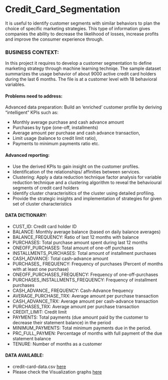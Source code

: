 # Credit_Card_Segmentation


It is useful to identify customer segments with similar behaviors to plan the choice of specific marketing strategies. This type of information gives companies the ability to decrease the likelihood of losses, increase profits and improve the consumer experience through.

### BUSINESS CONTEXT:
In this project it requires to develop a customer segmentation to define marketing strategy through machine learning techniqe. The sample dataset summarizes the usage behavior of about 9000 active credit card holders during the last 6 months. The file is at a customer level with 18 behavioral variables.

#### Problems need to address:

Advanced data preparation: Build an ‘enriched’ customer profile by deriving “intelligent” KPIs such as:
- Monthly average purchase and cash advance amount
- Purchases by type (one-off, installments)
- Average amount per purchase and cash advance transaction,
- Limit usage (balance to credit limit ratio),
- Payments to minimum payments ratio etc.

#### Advanced reporting: 
- Use the derived KPIs to gain insight on the customer profiles.
- Identification of the relationships/ affinities between services.
- Clustering: Apply a data reduction technique factor analysis for variable reduction technique and a clustering algorithm to reveal the behavioural segments of credit card holders
- Identify cluster characterisitics of the cluster using detailed profiling.
- Provide the strategic insights and implementation of strategies for given set of cluster characteristics

#### DATA DICTIONARY:

- CUST_ID: Credit card holder ID
- BALANCE: Monthly average balance (based on daily balance averages) 
- BALANCE_FREQUENCY: Ratio of last 12 months with balance 
- PURCHASES: Total purchase amount spent during last 12 months 
- ONEOFF_PURCHASES: Total amount of one-off purchases 
- INSTALLMENTS_PURCHASES: Total amount of installment purchases 
- CASH_ADVANCE: Total cash-advance amount
- PURCHASES_ FREQUENCY: Frequency of purchases (Percent of months with at least one purchase)
- ONEOFF_PURCHASES_FREQUENCY: Frequency of one-off-purchases 
- PURCHASES_INSTALLMENTS_FREQUENCY: Frequency of installment purchases 
- CASH_ADVANCE_ FREQUENCY: Cash-Advance frequency 
- AVERAGE_PURCHASE_TRX: Average amount per purchase transaction 
- CASH_ADVANCE_TRX: Average amount per cash-advance transaction 
- PURCHASES_TRX: Average amount per purchase transaction
- CREDIT_LIMIT: Credit limit
- PAYMENTS: Total payments (due amount paid by the customer to decrease their statement balance) in the period
- MINIMUM_PAYMENTS: Total minimum payments due in the period. 
- PRC_FULL_PAYMEN: Percentage of months with full payment of the due statement balance 
- TENURE: Number of months as a customer

#### DATA AVAILABLE:
- credit-card-data.csv <a href="https://github.com/sarvesh757/Credit_Card_Segmentation/blob/main/credit-card-data.csv">here</a>
- Please check the Visualization graphs <a href="https://github.com/sarvesh757/Credit_Card_Segmentation/tree/main/Visualization">here</a>
